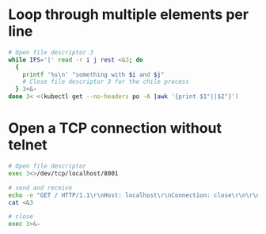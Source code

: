 # Loop through multiple elements per line

```bash
# Open file descriptor 3
while IFS='|' read -r i j rest <&3; do
  {
    printf '%s\n' "something with $i and $j"
    # Close file descriptor 3 for the chile process
  } 3<&-
done 3< <(kubectl get --no-headers po -A |awk '{print $1"||$2"}')
```

# Open a TCP connection without telnet

```bash
# Open file descriptor
exec 3<>/dev/tcp/localhost/8001

# send and receive
echo -e "GET / HTTP/1.1\r\nHost: localhost\r\nConnection: close\r\n\r\n" >&3
cat <&3

# close
exec 3>&-
```

